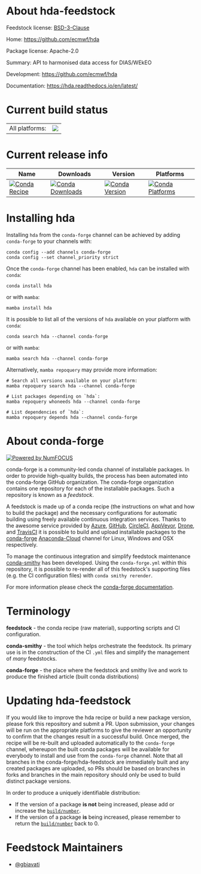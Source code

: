 About hda-feedstock
===================

Feedstock license: [BSD-3-Clause](https://github.com/conda-forge/hda-feedstock/blob/main/LICENSE.txt)

Home: https://github.com/ecmwf/hda

Package license: Apache-2.0

Summary: API to harmonised data access for DIAS/WEkEO

Development: https://github.com/ecmwf/hda

Documentation: https://hda.readthedocs.io/en/latest/

Current build status
====================


<table><tr><td>All platforms:</td>
    <td>
      <a href="https://dev.azure.com/conda-forge/feedstock-builds/_build/latest?definitionId=19017&branchName=main">
        <img src="https://dev.azure.com/conda-forge/feedstock-builds/_apis/build/status/hda-feedstock?branchName=main">
      </a>
    </td>
  </tr>
</table>

Current release info
====================

| Name | Downloads | Version | Platforms |
| --- | --- | --- | --- |
| [![Conda Recipe](https://img.shields.io/badge/recipe-hda-green.svg)](https://anaconda.org/conda-forge/hda) | [![Conda Downloads](https://img.shields.io/conda/dn/conda-forge/hda.svg)](https://anaconda.org/conda-forge/hda) | [![Conda Version](https://img.shields.io/conda/vn/conda-forge/hda.svg)](https://anaconda.org/conda-forge/hda) | [![Conda Platforms](https://img.shields.io/conda/pn/conda-forge/hda.svg)](https://anaconda.org/conda-forge/hda) |

Installing hda
==============

Installing `hda` from the `conda-forge` channel can be achieved by adding `conda-forge` to your channels with:

```
conda config --add channels conda-forge
conda config --set channel_priority strict
```

Once the `conda-forge` channel has been enabled, `hda` can be installed with `conda`:

```
conda install hda
```

or with `mamba`:

```
mamba install hda
```

It is possible to list all of the versions of `hda` available on your platform with `conda`:

```
conda search hda --channel conda-forge
```

or with `mamba`:

```
mamba search hda --channel conda-forge
```

Alternatively, `mamba repoquery` may provide more information:

```
# Search all versions available on your platform:
mamba repoquery search hda --channel conda-forge

# List packages depending on `hda`:
mamba repoquery whoneeds hda --channel conda-forge

# List dependencies of `hda`:
mamba repoquery depends hda --channel conda-forge
```


About conda-forge
=================

[![Powered by
NumFOCUS](https://img.shields.io/badge/powered%20by-NumFOCUS-orange.svg?style=flat&colorA=E1523D&colorB=007D8A)](https://numfocus.org)

conda-forge is a community-led conda channel of installable packages.
In order to provide high-quality builds, the process has been automated into the
conda-forge GitHub organization. The conda-forge organization contains one repository
for each of the installable packages. Such a repository is known as a *feedstock*.

A feedstock is made up of a conda recipe (the instructions on what and how to build
the package) and the necessary configurations for automatic building using freely
available continuous integration services. Thanks to the awesome service provided by
[Azure](https://azure.microsoft.com/en-us/services/devops/), [GitHub](https://github.com/),
[CircleCI](https://circleci.com/), [AppVeyor](https://www.appveyor.com/),
[Drone](https://cloud.drone.io/welcome), and [TravisCI](https://travis-ci.com/)
it is possible to build and upload installable packages to the
[conda-forge](https://anaconda.org/conda-forge) [Anaconda-Cloud](https://anaconda.org/)
channel for Linux, Windows and OSX respectively.

To manage the continuous integration and simplify feedstock maintenance
[conda-smithy](https://github.com/conda-forge/conda-smithy) has been developed.
Using the ``conda-forge.yml`` within this repository, it is possible to re-render all of
this feedstock's supporting files (e.g. the CI configuration files) with ``conda smithy rerender``.

For more information please check the [conda-forge documentation](https://conda-forge.org/docs/).

Terminology
===========

**feedstock** - the conda recipe (raw material), supporting scripts and CI configuration.

**conda-smithy** - the tool which helps orchestrate the feedstock.
                   Its primary use is in the construction of the CI ``.yml`` files
                   and simplify the management of *many* feedstocks.

**conda-forge** - the place where the feedstock and smithy live and work to
                  produce the finished article (built conda distributions)


Updating hda-feedstock
======================

If you would like to improve the hda recipe or build a new
package version, please fork this repository and submit a PR. Upon submission,
your changes will be run on the appropriate platforms to give the reviewer an
opportunity to confirm that the changes result in a successful build. Once
merged, the recipe will be re-built and uploaded automatically to the
`conda-forge` channel, whereupon the built conda packages will be available for
everybody to install and use from the `conda-forge` channel.
Note that all branches in the conda-forge/hda-feedstock are
immediately built and any created packages are uploaded, so PRs should be based
on branches in forks and branches in the main repository should only be used to
build distinct package versions.

In order to produce a uniquely identifiable distribution:
 * If the version of a package **is not** being increased, please add or increase
   the [``build/number``](https://docs.conda.io/projects/conda-build/en/latest/resources/define-metadata.html#build-number-and-string).
 * If the version of a package **is** being increased, please remember to return
   the [``build/number``](https://docs.conda.io/projects/conda-build/en/latest/resources/define-metadata.html#build-number-and-string)
   back to 0.

Feedstock Maintainers
=====================

* [@gbiavati](https://github.com/gbiavati/)

